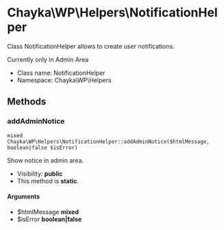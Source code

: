 Chayka\WP\Helpers\NotificationHelper
===============

Class NotificationHelper allows to create user notifications.

Currently only in Admin Area


* Class name: NotificationHelper
* Namespace: Chayka\WP\Helpers







Methods
-------


### addAdminNotice

    mixed Chayka\WP\Helpers\NotificationHelper::addAdminNotice($htmlMessage, boolean|false $isError)

Show notice in admin area.



* Visibility: **public**
* This method is **static**.


#### Arguments
* $htmlMessage **mixed**
* $isError **boolean|false**


